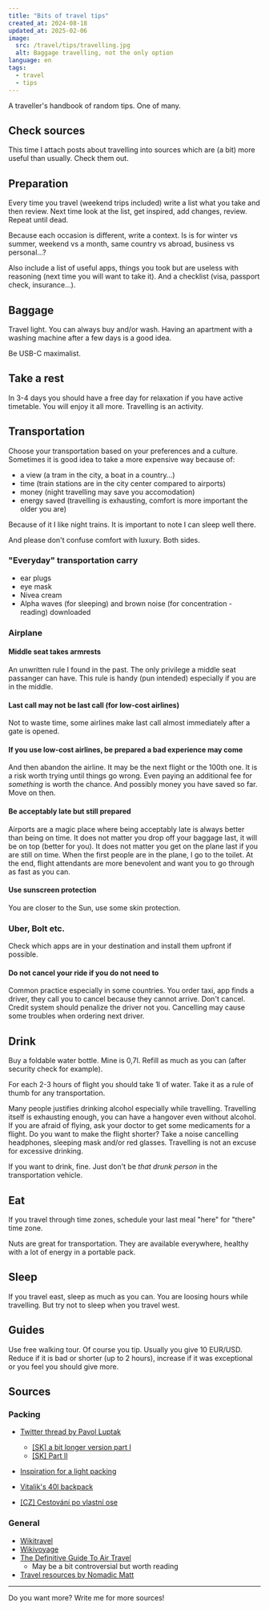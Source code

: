 ```yaml
---
title: "Bits of travel tips"
created_at: 2024-08-18
updated_at: 2025-02-06
image:
  src: /travel/tips/travelling.jpg
  alt: Baggage travelling, not the only option
language: en
tags:
  - travel
  - tips
---
```


A traveller's handbook of random tips. One of many.

## Check sources

This time I attach posts about travelling into sources which are (a bit) more useful than usually. Check them out.

## Preparation

Every time you travel (weekend trips included) write a list what you take and then review. Next time look at the list, get inspired, add changes, review. Repeat until dead.

Because each occasion is different, write a context. Is is for winter vs summer, weekend vs a month, same country vs abroad, business vs personal…?

Also include a list of useful apps, things you took but are useless with reasoning (next time you will want to take it). And a checklist (visa, passport check, insurance…).

## Baggage

Travel light. You can always buy and/or wash. Having an apartment with a washing machine after a few days is a good idea.

Be USB-C maximalist.

## Take a rest

In 3-4 days you should have a free day for relaxation if you have active timetable. You will enjoy it all more. Travelling is an activity.

## Transportation

Choose your transportation based on your preferences and a culture. Sometimes it is good idea to take a more expensive way because of:

- a view (a tram in the city, a boat in a country…)
- time (train stations are in the city center compared to airports)
- money (night travelling may save you accomodation)
- energy saved (travelling is exhausting, comfort is more important the older you are)

Because of it I like night trains. It is important to note I can sleep well there.

And please don't confuse comfort with luxury. Both sides.

### "Everyday" transportation carry

- ear plugs
- eye mask
- Nivea cream
- Alpha waves (for sleeping) and brown noise (for concentration - reading) downloaded

### Airplane

#### Middle seat takes armrests

An unwritten rule I found in the past. The only privilege a middle seat passanger can have. This rule is handy (pun intended) especially if you are in the middle.

#### Last call may not be last call (for low-cost airlines)

Not to waste time, some airlines make last call almost immediately after a gate is opened.

#### If you use low-cost airlines, be prepared a bad experience may come

And then abandon the airline. It may be the next flight or the 100th one. It is a risk worth trying until things go wrong. Even paying an additional fee for _something_ is worth the chance. And possibly money you have saved so far. Move on then.

#### Be acceptably late but still prepared

Airports are a magic place where being acceptably late is always better than being on time. It does not matter you drop off your baggage last, it will be on top (better for you). It does not matter you get on the plane last if you are still on time. When the first people are in the plane, I go to the toilet. At the end, flight attendants are more benevolent and want you to go through as fast as you can.

#### Use sunscreen protection

You are closer to the Sun, use some skin protection.

### Uber, Bolt etc.

Check which apps are in your destination and install them upfront if possible.

#### Do not cancel your ride if you do not need to

Common practice especially in some countries. You order taxi, app finds a driver, they call you to cancel because they cannot arrive. Don't cancel. Credit system should penalize the driver not you. Cancelling may cause some troubles when ordering next driver.

## Drink

Buy a foldable water bottle. Mine is 0,7l. Refill as much as you can (after security check for example).

For each 2-3 hours of flight you should take 1l of water. Take it as a rule of thumb for any transportation.

Many people justifies drinking alcohol especially while travelling. Travelling itself is exhausting enough, you can have a hangover even without alcohol. If you are afraid of flying, ask your doctor to get some medicaments for a flight. Do you want to make the flight shorter? Take a noise cancelling headphones, sleeping mask and/or red glasses. Travelling is not an excuse for excessive drinking.

If you want to drink, fine. Just don't be _that drunk person_ in the transportation vehicle.

## Eat

If you travel through time zones, schedule your last meal "here" for "there" time zone.

Nuts are great for transportation. They are available everywhere, healthy with a lot of energy in a portable pack.

## Sleep

If you travel east, sleep as much as you can. You are loosing hours while travelling. But try not to sleep when you travel west.

## Guides

Use free walking tour. Of course you tip. Usually you give 10 EUR/USD. Reduce if it is bad or shorter (up to 2 hours), increase if it was exceptional or you feel you should give more.

## Sources

### Packing

- [Twitter thread by Pavol Luptak](https://twitter.com/wilderko/status/1521779697742270464)

  - [[SK] a bit longer version part I](https://www.facebook.com/wilderko/posts/pfbid02KVxkK728gaKUhSutq8ruRVAWqqRUMVj2j3XJuaEpwFF7k6jLGJ2b2oGXpDNEwhrhl)
  - [[SK] Part II](https://www.facebook.com/story.php?story_fbid=10231226068784769&id=1525189751&rdid=y4UzAtOcJprL3YG7)

- [Inspiration for a light packing](libredd.it/r/onebag)
- [Vitalik's 40l backpack](https://vitalik.eth.limo/general/2022/06/20/backpack.html)
- [[CZ] Cestování po vlastní ose](https://povlastniose.eu/rady/co-s-sebou-na-cesty)

### General

- [Wikitravel](https://wikitravel.org)
- [Wikivoyage](https://wikivoyage.org)
- [The Definitive Guide To Air Travel](https://graze.beehiiv.com/p/definitive-guide-air-travel)
  - May be a bit controversial but worth reading
- [Travel resources by Nomadic Matt](https://nomadicmatt.com/travel-resources/)

---

Do you want more? Write me for more sources!
